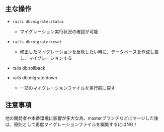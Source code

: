 ## 主な操作 
- `rails db:migrate:status`
  - マイグレーション実行状況の確認が可能

- `rails db:migrate:reset`
  - 修正したマイグレーションを反映したい時に、データベースを作成し直し、マイグレーションする

- rails db:rollback
- rails db:migrate:down
  - 一部のマイグレーションファイルを実行前に戻す

## 注意事項
他の開発者や本番環境に影響が多大な為、masterブランチなどにマージした後は、原則として再度マイグレーションファイルを編集するにはNG！

